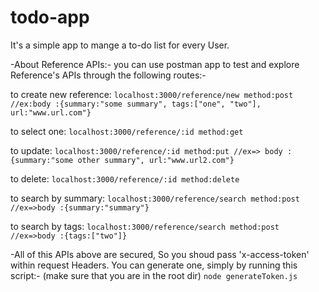# todo-app
It's a simple app to mange a to-do list for every User.

-About Reference APIs:-
you can use postman app to test and explore Reference's APIs through the following routes:-

to create new reference:
`localhost:3000/reference/new method:post //ex:body :{summary:"some summary", tags:["one", "two"], url:"www.url.com"}`

to select one:
`localhost:3000/reference/:id method:get`

to update:
`localhost:3000/reference/:id method:put //ex=> body :{summary:"some other summary", url:"www.url2.com"}`

to delete:
`localhost:3000/reference/:id method:delete`

to search by summary:
`localhost:3000/reference/search method:post //ex=>body :{summary:"summary"}`

to search by tags:
`localhost:3000/reference/search method:post //ex=>body :{tags:["two"]}`

-All of this APIs above are secured, So you shoud pass 'x-access-token' within request Headers.
You can generate one, simply by running this script:- (make sure that you are in the root dir)
`node generateToken.js`

